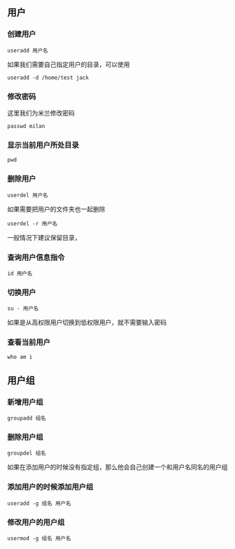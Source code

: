 ## 用户

### 创建用户

```
useradd 用户名
```

如果我们需要自己指定用户的目录，可以使用

```
useradd -d /home/test jack
```



### 修改密码

这里我们为米兰修改密码

```
passwd milan
```



### 显示当前用户所处目录

```
pwd
```



### 删除用户

```
userdel 用户名
```

如果需要把用户的文件夹也一起删除

```
userdel -r 用户名
```

一般情况下建议保留目录，



### 查询用户信息指令

```
id 用户名
```



### 切换用户

```
su - 用户名
```

如果是从高权限用户切换到低权限用户，就不需要输入密码



### 查看当前用户

```
who am i
```





## 用户组

### 新增用户组

```
groupadd 组名
```

### 删除用户组

```
groupdel 组名
```

如果在添加用户的时候没有指定组，那么他会自己创建一个和用户名同名的用户组

### 添加用户的时候添加用户组

```
useradd -g 组名 用户名
```

### 修改用户的用户组

```
usermod -g 组名 用户名
```

